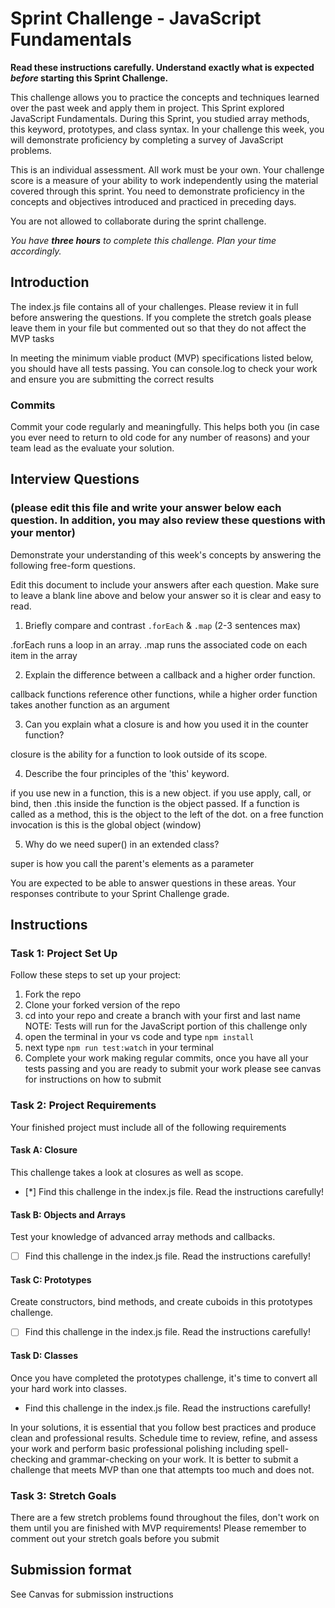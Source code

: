 # Sprint Challenge - JavaScript Fundamentals

**Read these instructions carefully. Understand exactly what is expected _before_ starting this Sprint Challenge.**

This challenge allows you to practice the concepts and techniques learned over the past week and apply them in project. This Sprint explored JavaScript Fundamentals. During this Sprint, you studied array methods, this keyword, prototypes, and class syntax. In your challenge this week, you will demonstrate proficiency by completing a survey of JavaScript problems.

This is an individual assessment. All work must be your own. Your challenge score is a measure of your ability to work independently using the material covered through this sprint. You need to demonstrate proficiency in the concepts and objectives introduced and practiced in preceding days.

You are not allowed to collaborate during the sprint challenge.

_You have **three hours** to complete this challenge. Plan your time accordingly._

## Introduction

The index.js file contains all of your challenges. Please review it in full before answering the questions. If you complete the stretch goals please leave them in your file but commented out so that they do not affect the MVP tasks

In meeting the minimum viable product (MVP) specifications listed below, you should have all tests passing. You can console.log to check your work and ensure you are submitting the correct results

### Commits

Commit your code regularly and meaningfully. This helps both you (in case you ever need to return to old code for any number of reasons) and your team lead as the evaluate your solution.

## Interview Questions

### (please edit this file and write your answer below each question. In addition, you may also review these questions with your mentor)

Demonstrate your understanding of this week's concepts by answering the following free-form questions.

Edit this document to include your answers after each question. Make sure to leave a blank line above and below your answer so it is clear and easy to read.

1. Briefly compare and contrast `.forEach` & `.map` (2-3 sentences max)

.forEach runs a loop in an array. .map runs the associated code on each item in the array

2. Explain the difference between a callback and a higher order function.

callback functions reference other functions, while a higher order function takes another function as an argument

3. Can you explain what a closure is and how you used it in the counter function?

closure is the ability for a function to look outside of its scope.

4. Describe the four principles of the 'this' keyword.

if you use new in a function, this is a new object. if you use apply, call, or bind, then .this inside the function is the object passed. If a function is called as a method, this is the object to the left of the dot. on a free function invocation is this is the global object (window)

5. Why do we need super() in an extended class?

super is how you call the parent's elements as a parameter

You are expected to be able to answer questions in these areas. Your responses contribute to your Sprint Challenge grade.

## Instructions

### Task 1: Project Set Up

Follow these steps to set up your project:

1. Fork the repo
2. Clone your forked version of the repo
3. cd into your repo and create a branch with your first and last name
   NOTE: Tests will run for the JavaScript portion of this challenge only
4. open the terminal in your vs code and type `npm install`
5. next type `npm run test:watch` in your terminal
6. Complete your work making regular commits, once you have all your tests passing and you are ready to submit your work please see canvas for instructions on how to submit

### Task 2: Project Requirements

Your finished project must include all of the following requirements

#### Task A: Closure

This challenge takes a look at closures as well as scope.

- [*] Find this challenge in the index.js file. Read the instructions carefully!

#### Task B: Objects and Arrays

Test your knowledge of advanced array methods and callbacks.

- [ ] Find this challenge in the index.js file. Read the instructions carefully!

#### Task C: Prototypes

Create constructors, bind methods, and create cuboids in this prototypes challenge.

- [ ] Find this challenge in the index.js file. Read the instructions carefully!

#### Task D: Classes

Once you have completed the prototypes challenge, it's time to convert all your hard work into classes.

- Find this challenge in the index.js file. Read the instructions carefully!

In your solutions, it is essential that you follow best practices and produce clean and professional results. Schedule time to review, refine, and assess your work and perform basic professional polishing including spell-checking and grammar-checking on your work. It is better to submit a challenge that meets MVP than one that attempts too much and does not.

### Task 3: Stretch Goals

There are a few stretch problems found throughout the files, don't work on them until you are finished with MVP requirements! Please remember to comment out your stretch goals before you submit

## Submission format

See Canvas for submission instructions
